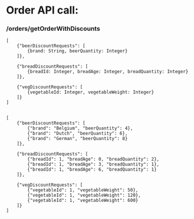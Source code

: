 # Order API call:

### /orders/getOrderWithDiscounts
	[
    	{"beerDiscountRequests": [
    		{brand: String, beerQuantity: Integer}
    	]},

		{"breadDiscountRequests": [
			{breadId: Integer, breadAge: Integer, breadQuantity: Integer}
		]},

		{"vegDiscountRequests": [
			{vegetableId: Integer, vegetableWeight: Integer}
		]}
	]


    [
    	{"beerDiscountRequests": [
    		{"brand": "Belgium", "beerQuantity": 4},
    		{"brand": "Dutch", "beerQuantity": 6},
    		{"brand": "German", "beerQuantity": 8}
    	]},

		{"breadDiscountRequests": [
			{"breadId": 1, "breadAge": 0, "breadQuantity": 2},
			{"breadId": 1, "breadAge": 3, "breadQuantity": 1},
			{"breadId": 1, "breadAge": 6, "breadQuantity": 1}
		]},

		{"vegDiscountRequests": [
			{"vegetableId": 1, "vegetableWeight": 50},
			{"vegetableId": 1, "vegetableWeight": 120},
			{"vegetableId": 1, "vegetableWeight": 600}
		]}
	]
